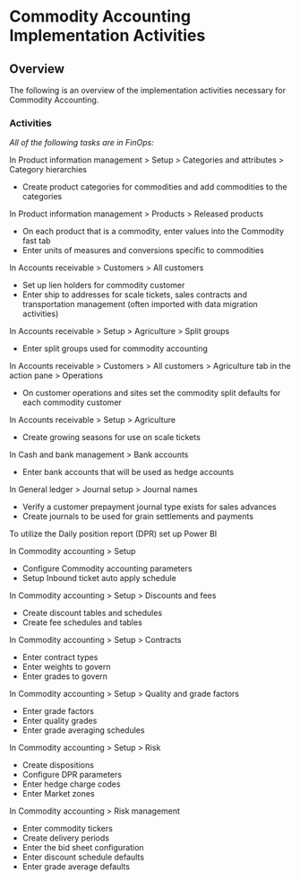 ﻿# Commodity Accounting Implementation Activities

## Overview
The following is an overview of the implementation activities necessary for Commodity Accounting.  

### Activities

*All of the following tasks are in FinOps:*
 
In Product information management > Setup > Categories and attributes > Category hierarchies 

- Create product categories for commodities and add commodities to the categories
 
In Product information management > Products > Released products

- On each product that is a commodity, enter values into the Commodity fast tab
- Enter units of measures and conversions specific to commodities
 
In Accounts receivable > Customers > All customers

- Set up lien holders for commodity customer
- Enter ship to addresses for scale tickets, sales contracts and transportation management (often imported with data migration activities)
 
In Accounts receivable > Setup > Agriculture > Split groups

- Enter split groups used for commodity accounting
 
In Accounts receivable > Customers > All customers > Agriculture tab in the action pane > Operations

- On customer operations and sites set the commodity split defaults for each commodity customer
 
In Accounts receivable > Setup > Agriculture

- Create growing seasons for use on scale tickets
 
In Cash and bank management > Bank accounts

- Enter bank accounts that will be used as hedge accounts
 
In General ledger > Journal setup > Journal names

- Verify a customer prepayment journal type exists for sales advances
- Create journals to be used for grain settlements and payments
 
To utilize the Daily position report (DPR) set up Power BI
 
 In Commodity accounting > Setup

- Configure Commodity accounting parameters
- Setup Inbound ticket auto apply schedule
 
In Commodity accounting > Setup > Discounts and fees

- Create discount tables and schedules
- Create fee schedules and tables
 
In Commodity accounting > Setup > Contracts

- Enter contract types
- Enter weights to govern
- Enter grades to govern
 
In Commodity accounting > Setup > Quality and grade factors

- Enter grade factors
- Enter quality grades
- Enter grade averaging schedules
 
In Commodity accounting > Setup > Risk

- Create dispositions
- Configure DPR parameters
- Enter hedge charge codes 
- Enter Market zones 
 
In Commodity accounting > Risk management

- Enter commodity tickers
- Create delivery periods
- Enter the bid sheet configuration
- Enter discount schedule defaults
- Enter grade average defaults